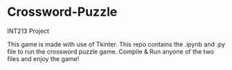 # Crossword-Puzzle
INT213 Project

This game is made with use of Tkinter.
This repo contains the .ipynb and .py file to run the crossword puzzle game.
Compile & Run anyone of the two files and enjoy the game!
